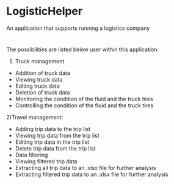 # LogisticHelper
An application that supports running a logistics company
#
The possibilities are listed below user within this application:

1) Truck management
- Addition of truck data
- Viewing truck data
- Editing truck data
- Deletion of truck data
- Monitoring the condition of the fluid and the truck tires
- Controlling the condition of the fluid and the truck tires

2)Travel management:
- Adding trip data to the trip list
- Viewing trip data from the trip list
- Editing trip data in the trip list
- Delete trip data from the trip list
- Data filtering
- Viewing filtered trip data
- Extracting all trip data to an .xlsx file for further analysis
- Extracting filtered trip data to an .xlsx file for further analysis
